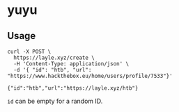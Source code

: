 # yuyu

## Usage
```
curl -X POST \
  https://layle.xyz/create \
  -H 'Content-Type: application/json' \
  -d '{ "id": "htb", "url": "https://www.hackthebox.eu/home/users/profile/7533"}'

{"id":"htb","url":"https://layle.xyz/htb"}
```

`id` can be empty for a random ID.
